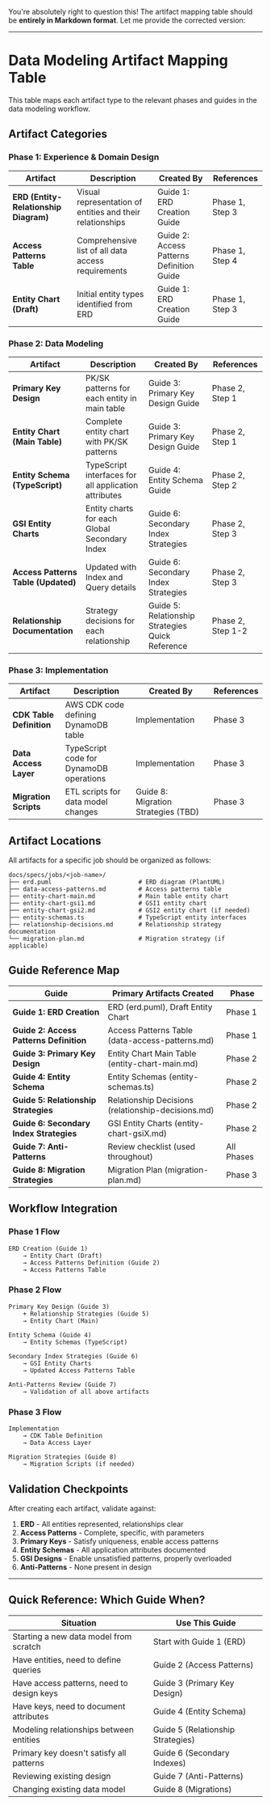 You're absolutely right to question this! The artifact mapping table should be **entirely in Markdown format**. Let me provide the corrected version:

---

# Data Modeling Artifact Mapping Table

This table maps each artifact type to the relevant phases and guides in the data modeling workflow.

## Artifact Categories

### Phase 1: Experience & Domain Design

| Artifact                              | Description                                               | Created By                                | References      |
| ------------------------------------- | --------------------------------------------------------- | ----------------------------------------- | --------------- |
| **ERD (Entity-Relationship Diagram)** | Visual representation of entities and their relationships | Guide 1: ERD Creation Guide               | Phase 1, Step 3 |
| **Access Patterns Table**             | Comprehensive list of all data access requirements        | Guide 2: Access Patterns Definition Guide | Phase 1, Step 4 |
| **Entity Chart (Draft)**              | Initial entity types identified from ERD                  | Guide 1: ERD Creation Guide               | Phase 1, Step 3 |

### Phase 2: Data Modeling

| Artifact                            | Description                                          | Created By                                       | References        |
| ----------------------------------- | ---------------------------------------------------- | ------------------------------------------------ | ----------------- |
| **Primary Key Design**              | PK/SK patterns for each entity in main table         | Guide 3: Primary Key Design Guide                | Phase 2, Step 1   |
| **Entity Chart (Main Table)**       | Complete entity chart with PK/SK patterns            | Guide 3: Primary Key Design Guide                | Phase 2, Step 1   |
| **Entity Schema (TypeScript)**      | TypeScript interfaces for all application attributes | Guide 4: Entity Schema Guide                     | Phase 2, Step 2   |
| **GSI Entity Charts**               | Entity charts for each Global Secondary Index        | Guide 6: Secondary Index Strategies              | Phase 2, Step 3   |
| **Access Patterns Table (Updated)** | Updated with Index and Query details                 | Guide 6: Secondary Index Strategies              | Phase 2, Step 3   |
| **Relationship Documentation**      | Strategy decisions for each relationship             | Guide 5: Relationship Strategies Quick Reference | Phase 2, Step 1-2 |

### Phase 3: Implementation

| Artifact                 | Description                             | Created By                          | References |
| ------------------------ | --------------------------------------- | ----------------------------------- | ---------- |
| **CDK Table Definition** | AWS CDK code defining DynamoDB table    | Implementation                      | Phase 3    |
| **Data Access Layer**    | TypeScript code for DynamoDB operations | Implementation                      | Phase 3    |
| **Migration Scripts**    | ETL scripts for data model changes      | Guide 8: Migration Strategies (TBD) | Phase 3    |

## Artifact Locations

All artifacts for a specific job should be organized as follows:

```
docs/specs/jobs/<job-name>/
├── erd.puml                        # ERD diagram (PlantUML)
├── data-access-patterns.md         # Access patterns table
├── entity-chart-main.md            # Main table entity chart
├── entity-chart-gsi1.md            # GSI1 entity chart
├── entity-chart-gsi2.md            # GSI2 entity chart (if needed)
├── entity-schemas.ts               # TypeScript entity interfaces
├── relationship-decisions.md       # Relationship strategy documentation
└── migration-plan.md               # Migration strategy (if applicable)
```

## Guide Reference Map

| Guide                                   | Primary Artifacts Created                          | Phase      |
| --------------------------------------- | -------------------------------------------------- | ---------- |
| **Guide 1: ERD Creation**               | ERD (erd.puml), Draft Entity Chart                 | Phase 1    |
| **Guide 2: Access Patterns Definition** | Access Patterns Table (data-access-patterns.md)    | Phase 1    |
| **Guide 3: Primary Key Design**         | Entity Chart Main Table (entity-chart-main.md)     | Phase 2    |
| **Guide 4: Entity Schema**              | Entity Schemas (entity-schemas.ts)                 | Phase 2    |
| **Guide 5: Relationship Strategies**    | Relationship Decisions (relationship-decisions.md) | Phase 2    |
| **Guide 6: Secondary Index Strategies** | GSI Entity Charts (entity-chart-gsiX.md)           | Phase 2    |
| **Guide 7: Anti-Patterns**              | Review checklist (used throughout)                 | All Phases |
| **Guide 8: Migration Strategies**       | Migration Plan (migration-plan.md)                 | Phase 3    |

## Workflow Integration

### Phase 1 Flow

```
ERD Creation (Guide 1)
    → Entity Chart (Draft)
    → Access Patterns Definition (Guide 2)
    → Access Patterns Table
```

### Phase 2 Flow

```
Primary Key Design (Guide 3)
    + Relationship Strategies (Guide 5)
    → Entity Chart (Main)

Entity Schema (Guide 4)
    → Entity Schemas (TypeScript)

Secondary Index Strategies (Guide 6)
    → GSI Entity Charts
    → Updated Access Patterns Table

Anti-Patterns Review (Guide 7)
    → Validation of all above artifacts
```

### Phase 3 Flow

```
Implementation
    → CDK Table Definition
    → Data Access Layer

Migration Strategies (Guide 8)
    → Migration Scripts (if needed)
```

## Validation Checkpoints

After creating each artifact, validate against:

1. **ERD** - All entities represented, relationships clear
2. **Access Patterns** - Complete, specific, with parameters
3. **Primary Keys** - Satisfy uniqueness, enable access patterns
4. **Entity Schemas** - All application attributes documented
5. **GSI Designs** - Enable unsatisfied patterns, properly overloaded
6. **Anti-Patterns** - None present in design

---

## Quick Reference: Which Guide When?

| Situation                                 | Use This Guide                    |
| ----------------------------------------- | --------------------------------- |
| Starting a new data model from scratch    | Start with Guide 1 (ERD)          |
| Have entities, need to define queries     | Guide 2 (Access Patterns)         |
| Have access patterns, need to design keys | Guide 3 (Primary Key Design)      |
| Have keys, need to document attributes    | Guide 4 (Entity Schema)           |
| Modeling relationships between entities   | Guide 5 (Relationship Strategies) |
| Primary key doesn't satisfy all patterns  | Guide 6 (Secondary Indexes)       |
| Reviewing existing design                 | Guide 7 (Anti-Patterns)           |
| Changing existing data model              | Guide 8 (Migrations)              |
